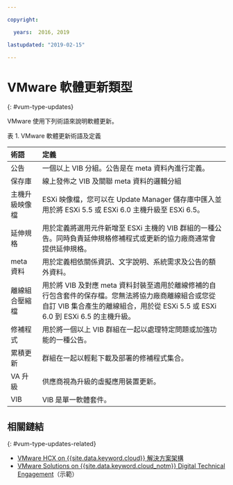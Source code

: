 ```yaml
---

copyright:

  years:  2016, 2019

lastupdated: "2019-02-15"

---
```


# VMware 軟體更新類型
{: #vum-type-updates}

VMware 使用下列術語來說明軟體更新。

表 1. VMware 軟體更新術語及定義

| 術語 | 定義 |
|:------- |:----------- |
| 公告 |	一個以上 VIB 分組。公告是在 meta 資料內進行定義。|
| 保存庫 |	線上發佈之 VIB 及關聯 meta 資料的邏輯分組|
| 主機升級映像檔 |	ESXi 映像檔，您可以在 Update Manager 儲存庫中匯入並用於將 ESXi 5.5 或 ESXi 6.0 主機升級至 ESXi 6.5。|
| 延伸規格 | 	用於定義將選用元件新增至 ESXi 主機的 VIB 群組的一種公告。同時負責延伸規格修補程式或更新的協力廠商通常會提供延伸規格。|
| meta 資料 |	用於定義相依關係資訊、文字說明、系統需求及公告的額外資料。|
| 離線組合壓縮檔 |	用於將 VIB 及對應 meta 資料封裝至適用於離線修補的自行包含套件的保存檔。您無法將協力廠商離線組合或您從自訂 VIB 集合產生的離線組合，用於從 ESXi 5.5 或 ESXi 6.0 到 ESXi 6.5 的主機升級。|
| 修補程式 |	用於將一個以上 VIB 群組在一起以處理特定問題或加強功能的一種公告。|
| 累積更新 |	群組在一起以輕鬆下載及部署的修補程式集合。|
| VA 升級 |	供應商視為升級的虛擬應用裝置更新。|
| VIB |	VIB 是單一軟體套件。|

## 相關鏈結
{: #vum-type-updates-related}

* [VMware HCX on {{site.data.keyword.cloud}} 解決方案架構](https://www.ibm.com/cloud/garage/files/HCX_Architecture_Design.pdf)
* [VMware Solutions on {{site.data.keyword.cloud_notm}} Digital Technical Engagement](https://ibm-dte.mybluemix.net/ibm-vmware)（示範）
